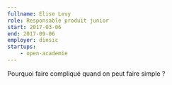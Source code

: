 ```yaml
---
fullname: Elise Levy
role: Responsable produit junior
start: 2017-03-06
end: 2017-09-06
employer: dinsic
startups:
    - open-academie
---
```


Pourquoi faire compliqué quand on peut faire simple ?
